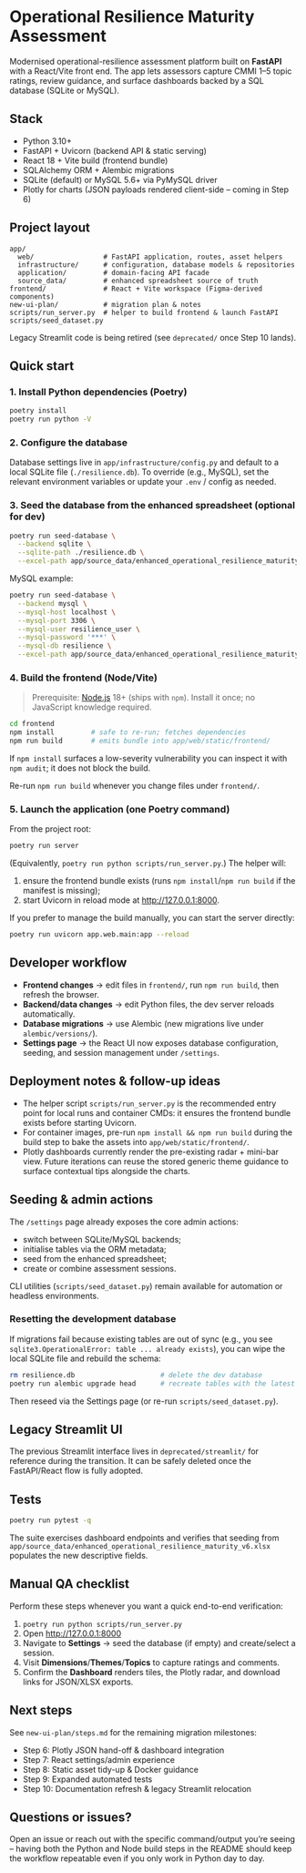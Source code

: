 # Operational Resilience Maturity Assessment

Modernised operational-resilience assessment platform built on **FastAPI** with a
React/Vite front end. The app lets assessors capture CMMI 1–5 topic ratings,
review guidance, and surface dashboards backed by a SQL database (SQLite or
MySQL).

## Stack

- Python 3.10+
- FastAPI + Uvicorn (backend API & static serving)
- React 18 + Vite build (frontend bundle)
- SQLAlchemy ORM + Alembic migrations
- SQLite (default) or MySQL 5.6+ via PyMySQL driver
- Plotly for charts (JSON payloads rendered client-side – coming in Step 6)

## Project layout

```
app/
  web/                 # FastAPI application, routes, asset helpers
  infrastructure/      # configuration, database models & repositories
  application/         # domain-facing API facade
  source_data/         # enhanced spreadsheet source of truth
frontend/              # React + Vite workspace (Figma-derived components)
new-ui-plan/           # migration plan & notes
scripts/run_server.py  # helper to build frontend & launch FastAPI
scripts/seed_dataset.py
```

Legacy Streamlit code is being retired (see `deprecated/` once Step 10 lands).

## Quick start

### 1. Install Python dependencies (Poetry)

```bash
poetry install
poetry run python -V
```

### 2. Configure the database

Database settings live in `app/infrastructure/config.py` and default to a local
SQLite file (`./resilience.db`). To override (e.g., MySQL), set the relevant
environment variables or update your `.env` / config as needed.

### 3. Seed the database from the enhanced spreadsheet (optional for dev)

```bash
poetry run seed-database \
  --backend sqlite \
  --sqlite-path ./resilience.db \
  --excel-path app/source_data/enhanced_operational_resilience_maturity_v6.xlsx
```

MySQL example:

```bash
poetry run seed-database \
  --backend mysql \
  --mysql-host localhost \
  --mysql-port 3306 \
  --mysql-user resilience_user \
  --mysql-password '***' \
  --mysql-db resilience \
  --excel-path app/source_data/enhanced_operational_resilience_maturity_v6.xlsx
```

### 4. Build the frontend (Node/Vite)

> Prerequisite: [Node.js](https://nodejs.org/) 18+ (ships with `npm`). Install it
> once; no JavaScript knowledge required.

```bash
cd frontend
npm install         # safe to re-run; fetches dependencies
npm run build       # emits bundle into app/web/static/frontend/
```

If `npm install` surfaces a low-severity vulnerability you can inspect it with
`npm audit`; it does not block the build.

Re-run `npm run build` whenever you change files under `frontend/`.

### 5. Launch the application (one Poetry command)

From the project root:

```bash
poetry run server
```

(Equivalently, `poetry run python scripts/run_server.py`.) The helper will:

1. ensure the frontend bundle exists (runs `npm install`/`npm run build` if the
   manifest is missing);
2. start Uvicorn in reload mode at <http://127.0.0.1:8000>.

If you prefer to manage the build manually, you can start the server directly:

```bash
poetry run uvicorn app.web.main:app --reload
```

## Developer workflow

- **Frontend changes** → edit files in `frontend/`, run `npm run build`, then
  refresh the browser.
- **Backend/data changes** → edit Python files, the dev server reloads
  automatically.
- **Database migrations** → use Alembic (new migrations live under
  `alembic/versions/`).
- **Settings page** → the React UI now exposes database configuration, seeding,
  and session management under `/settings`.

## Deployment notes & follow-up ideas

- The helper script `scripts/run_server.py` is the recommended entry point for
  local runs and container CMDs: it ensures the frontend bundle exists before
  starting Uvicorn.
- For container images, pre-run `npm install && npm run build` during the build
  step to bake the assets into `app/web/static/frontend/`.
- Plotly dashboards currently render the pre-existing radar + mini-bar view.
  Future iterations can reuse the stored generic theme guidance to surface
  contextual tips alongside the charts.

## Seeding & admin actions

The `/settings` page already exposes the core admin actions:

- switch between SQLite/MySQL backends;
- initialise tables via the ORM metadata;
- seed from the enhanced spreadsheet;
- create or combine assessment sessions.

CLI utilities (`scripts/seed_dataset.py`) remain available for automation or
headless environments.

### Resetting the development database

If migrations fail because existing tables are out of sync (e.g., you see
`sqlite3.OperationalError: table ... already exists`), you can wipe the local
SQLite file and rebuild the schema:

```bash
rm resilience.db                     # delete the dev database
poetry run alembic upgrade head      # recreate tables with the latest schema
```

Then reseed via the Settings page (or re-run `scripts/seed_dataset.py`).

## Legacy Streamlit UI

The previous Streamlit interface lives in `deprecated/streamlit/` for reference
during the transition. It can be safely deleted once the FastAPI/React flow is
fully adopted.

## Tests

```bash
poetry run pytest -q
```

The suite exercises dashboard endpoints and verifies that seeding from
`app/source_data/enhanced_operational_resilience_maturity_v6.xlsx` populates the
new descriptive fields.

## Manual QA checklist

Perform these steps whenever you want a quick end-to-end verification:

1. `poetry run python scripts/run_server.py`
2. Open <http://127.0.0.1:8000>
3. Navigate to **Settings** → seed the database (if empty) and create/select a session.
4. Visit **Dimensions**/**Themes**/**Topics** to capture ratings and comments.
5. Confirm the **Dashboard** renders tiles, the Plotly radar, and download links
   for JSON/XLSX exports.

## Next steps

See `new-ui-plan/steps.md` for the remaining migration milestones:

- Step 6: Plotly JSON hand-off & dashboard integration
- Step 7: React settings/admin experience
- Step 8: Static asset tidy-up & Docker guidance
- Step 9: Expanded automated tests
- Step 10: Documentation refresh & legacy Streamlit relocation

## Questions or issues?

Open an issue or reach out with the specific command/output you’re seeing –
having both the Python and Node build steps in the README should keep the
workflow repeatable even if you only work in Python day to day.
